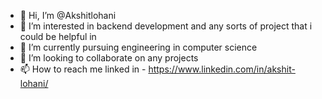 - 👋 Hi, I’m @Akshitlohani
- 👀 I’m interested in backend development and any sorts of project that i could be helpful in
- 🌱 I’m currently pursuing engineering in computer science
- 💞️ I’m looking to collaborate on any projects
- 📫 How to reach me 
linked in - https://www.linkedin.com/in/akshit-lohani/

<!---
Akshitlohani/Akshitlohani is a ✨ special ✨ repository because its `README.md` (this file) appears on your GitHub profile.
You can click the Preview link to take a look at your changes.
--->
